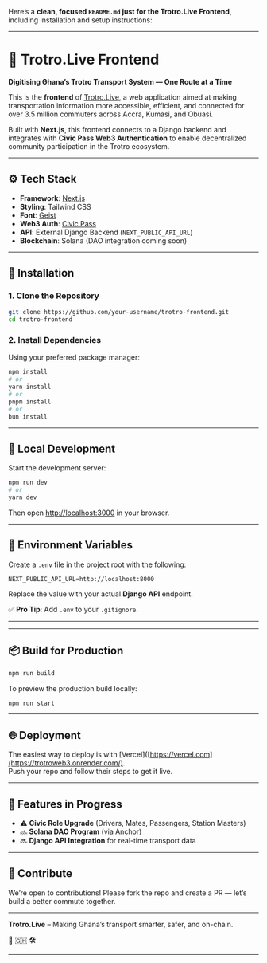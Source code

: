 Here’s a **clean, focused `README.md` just for the Trotro.Live Frontend**, including installation and setup instructions:

---

# 🚐 Trotro.Live Frontend

**Digitising Ghana’s Trotro Transport System — One Route at a Time**

This is the **frontend** of [Trotro.Live]([https://trotroweb3.onrender.com/]), a web application aimed at making transportation information more accessible, efficient, and connected for over 3.5 million commuters across Accra, Kumasi, and Obuasi.

Built with **Next.js**, this frontend connects to a Django backend and integrates with **Civic Pass Web3 Authentication** to enable decentralized community participation in the Trotro ecosystem.

---

## ⚙️ Tech Stack

- **Framework**: [Next.js](https://nextjs.org)
- **Styling**: Tailwind CSS
- **Font**: [Geist](https://vercel.com/font)
- **Web3 Auth**: [Civic Pass](https://www.civic.com/)
- **API**: External Django Backend (`NEXT_PUBLIC_API_URL`)
- **Blockchain**: Solana (DAO integration coming soon)

---

## 🚀 Installation

### 1. Clone the Repository

```bash
git clone https://github.com/your-username/trotro-frontend.git
cd trotro-frontend
```

### 2. Install Dependencies

Using your preferred package manager:

```bash
npm install
# or
yarn install
# or
pnpm install
# or
bun install
```

---

## 🧪 Local Development

Start the development server:

```bash
npm run dev
# or
yarn dev
```

Then open [http://localhost:3000](http://localhost:3000) in your browser.

---

## 🔐 Environment Variables

Create a `.env` file in the project root with the following:

```env
NEXT_PUBLIC_API_URL=http://localhost:8000
```

Replace the value with your actual **Django API** endpoint.

✅ **Pro Tip**: Add `.env` to your `.gitignore`.

---

---

## 📦 Build for Production

```bash
npm run build
```

To preview the production build locally:

```bash
npm run start
```

---

## 🌐 Deployment

The easiest way to deploy is with [Vercel]([https://vercel.com](https://trotroweb3.onrender.com/).  
Push your repo and follow their steps to get it live.

---

## 📌 Features in Progress

- ⚠️ **Civic Role Upgrade** (Drivers, Mates, Passengers, Station Masters)
- 🔜 **Solana DAO Program** (via Anchor)
- 🔜 **Django API Integration** for real-time transport data

---

## 👐 Contribute

We’re open to contributions! Please fork the repo and create a PR — let’s build a better commute together.

---

**Trotro.Live** – Making Ghana’s transport smarter, safer, and on-chain.

🚌 🇬🇭 🛠️

---

